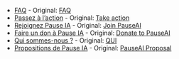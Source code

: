 
- [FAQ](src/posts/faq.md) - Original: [FAQ](https://github.com/PauseAI/pauseai-website/blob/5950ca0185d6e7cf52e2416e795acfab7222dace/src/posts/faq.md)
- [Passez à l’action](src/posts/agir.md) - Original: [Take action](https://github.com/PauseAI/pauseai-website/blob/95be1d5327015a2c41f5c518d92812d7f6c79bda/src/posts/action.md)
- [Rejoignez Pause IA](src/posts/nous-rejoindre.md) - Original: [Join PauseAI](https://github.com/PauseAI/pauseai-website/blob/5950ca0185d6e7cf52e2416e795acfab7222dace/src/posts/join.md)
- [Faire un don à Pause IA](src/posts/dons.md) - Original: [Donate to PauseAI](https://github.com/PauseAI/pauseai-website/blob/03a62f1a06c6a2eac0f3fc79a2bbc7a7083bd31e/src/posts/donate.md)
- [Qui sommes-nous ?](src/posts/qui-sommes-nous.md) - Original: [QUI](https://github.com/PauseAI/pauseai-website/blob/5950ca0185d6e7cf52e2416e795acfab7222dace/src/posts/faq.md)
- [Propositions de Pause IA](src/posts/propositions.md) - Original: [PauseAI Proposal](https://github.com/PauseAI/pauseai-website/blob/0cabfef1037097bd7a99f4fddd1bcd73abbe6760/src/posts/proposal.md)
